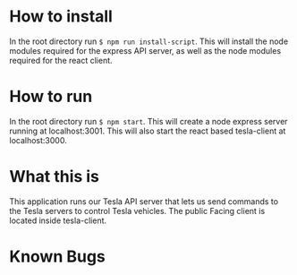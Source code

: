 # How to install
In the root directory run `$ npm run install-script`. This will install the node modules required for the express API server, as well as the node modules required for the react client.

# How to run
In the root directory run `$ npm start`. This will create a node express server running at localhost:3001.
This will also start the react based tesla-client at localhost:3000.

# What this is
This application runs our Tesla API server that lets us send commands to the Tesla servers to control Tesla vehicles. 
The public Facing client is located inside tesla-client.

# Known Bugs
